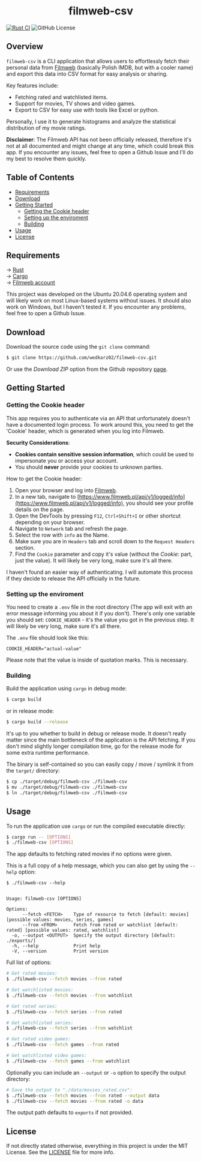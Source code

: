 <h1 align="center">filmweb-csv</h1>

[![Rust CI](https://github.com/wedkarz02/filmweb-csv/actions/workflows/rust-ci.yml/badge.svg)](https://github.com/wedkarz02/filmweb-csv/actions/workflows/rust-ci.yml)
![GitHub License](https://img.shields.io/github/license/wedkarz02/filmweb-csv)

## Overview

```filmweb-csv``` is a CLI application that allows users to effortlessly fetch their personal data from [Filmweb](https://www.filmweb.pl/) (basically Polish IMDB, but with a cooler name) and export this data into CSV format for easy analysis or sharing.

Key features include:
 * Fetching rated and watchlisted items.
 * Support for movies, TV shows and video games.
 * Export to CSV for easy use with tools like Excel or python.

Personally, I use it to generate histograms and analyze the statistical distribution of my movie ratings.

**Disclaimer**: The Filmweb API has not been officially released, therefore it's not at all documented and might change at any time, which could break this app. If you encounter any issues, feel free to open a Github Issue and I'll do my best to resolve them quickly.

## Table of Contents

* [Requirements](#requirements)
* [Download](#download)
* [Getting Started](#getting-started)
    * [Getting the Cookie header](#getting-the-cookie-header)
    * [Setting up the enviroment](#setting-up-the-enviroment)
    * [Building](#building)
* [Usage](#usage)
* [License](#license)

## Requirements

→ [Rust](https://www.rust-lang.org/)\
→ [Cargo](https://doc.rust-lang.org/cargo/)\
→ [Filmweb account](https://www.filmweb.pl/)

This project was developed on the Ubuntu 20.04.6 operating system and will likely work on most Linux-based systems without issues. It should also work on Windows, but I haven't tested it. If you encounter any problems, feel free to open a Github Issue.

## Download

Download the source code using the ```git clone``` command:

```bash
$ git clone https://github.com/wedkarz02/filmweb-csv.git
```

Or use the *Download ZIP* option from the Github repository [page](https://github.com/wedkarz02/filmweb-csv.git).

## Getting Started

### Getting the Cookie header

This app requires you to authenticate via an API that unfortunately doesn't have a documented login process. To work around this, you need to get the 'Cookie' header, which is generated when you log into Filmweb.

**Security Considerations**:
- **Cookies contain sensitive session information**, which could be used to impersonate you or access your account.
- You should **never** provide your cookies to unknown parties.

How to get the Cookie header:
1. Open your browser and log into [Filmweb](https://www.filmweb.pl/).
2. In a new tab, navigate to [https://www.filmweb.pl/api/v1/logged/info](https://www.filmweb.pl/api/v1/logged/info), you should see your profile details on the page.
3. Open the DevTools by pressing ```F12```, ```Ctrl+Shift+I``` or other shortcut depending on your browser.
4. Navigate to ```Network``` tab and refresh the page.
5. Select the row with ```info``` as the Name.
6. Make sure you are in ```Headers``` tab and scroll down to the ```Request Headers``` section.
7. Find the ```Cookie``` parameter and copy it's value (without the *Cookie:* part, just the value). It will likely be very long, make sure it's all there.

I haven't found an easier way of authenticating. I will automate this process if they decide to release the API officially in the future.

### Setting up the enviroment

You need to create a  ```.env``` file in the root directory (The app will exit with an error message informing you about it if you don't). There's only one variable you should set: ```COOKIE_HEADER``` - it's the value you got in the previous step. It will likely be very long, make sure it's all there.

The ```.env``` file should look like this:

```
COOKIE_HEADER="actual-value"
```

Please note that the value is inside of quotation marks. This is necessary.

### Building

Build the application using ```cargo``` in debug mode:

```bash
$ cargo build
```

or in release mode:

```bash
$ cargo build --release
```

It's up to you whether to build in debug or release mode. It doesn't really matter since the main bottleneck of the application is the API fetching. If you don't mind slightly longer compilation time, go for the release mode for some extra runtime performance.

The binary is self-contained so you can easily copy / move / symlink it from the ```target/``` directory:

```bash
$ cp ./target/debug/filmweb-csv ./filmweb-csv
$ mv ./target/debug/filmweb-csv ./filmweb-csv
$ ln ./target/debug/filmweb-csv ./filmweb-csv
```

## Usage

To run the application use ```cargo``` or run the compiled executable directly:

```bash
$ cargo run -- [OPTIONS]
$ ./filmweb-csv [OPTIONS]
```

The app defaults to fetching rated movies if no options were given.

This is a full copy of a help message, which you can also get by using the ```--help``` option:

```
$ ./filmweb-csv --help


Usage: filmweb-csv [OPTIONS]

Options:
      --fetch <FETCH>    Type of resource to fetch [default: movies] [possible values: movies, series, games]
      --from <FROM>      Fetch from rated or watchlist [default: rated] [possible values: rated, watchlist]
  -o, --output <OUTPUT>  Specify the output directory [default: ./exports/]
  -h, --help             Print help
  -V, --version          Print version
```

Full list of options:

```bash
# Get rated movies:
$ ./filmweb-csv --fetch movies --from rated

# Get watchlisted movies:
$ ./filmweb-csv --fetch movies --from watchlist

# Get rated series:
$ ./filmweb-csv --fetch series --from rated

# Get watchlisted series:
$ ./filmweb-csv --fetch series --from watchlist

# Get rated video games:
$ ./filmweb-csv --fetch games --from rated

# Get watchlisted video games:
$ ./filmweb-csv --fetch games --from watchlist
```

Optionally you can include an ```--output``` or ```-o``` option to specify the output directory:

```bash
# Save the output to "./data/movies_rated.csv":
$ ./filmweb-csv --fetch movies --from rated --output data
$ ./filmweb-csv --fetch movies --from rated -o data
```

The output path defaults to ```exports``` if not provided.

## License

If not directly stated otherwise, everything in this project is under the MIT License. See the [LICENSE](https://github.com/wedkarz02/filmweb-csv/blob/main/LICENSE) file for more info.
